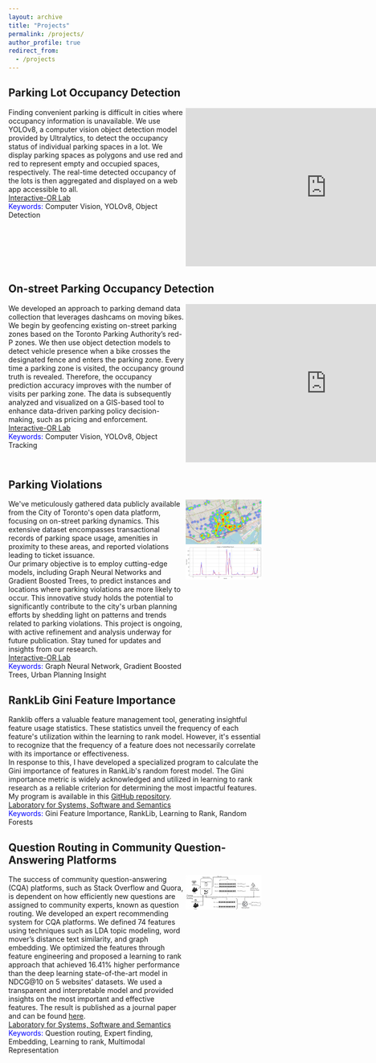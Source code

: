 ```yaml
---
layout: archive
title: "Projects"
permalink: /projects/
author_profile: true
redirect_from:
  - /projects
---
```


## Parking Lot Occupancy Detection
<!-- Left side: project description -->
<div style="width: 70%; float: left;">
  Finding convenient parking is difficult in cities where occupancy information is unavailable. We use YOLOv8, a computer vision object detection model provided by Ultralytics, to detect the occupancy status of individual parking spaces in a lot. We display parking spaces as polygons and use red and red to represent empty and occupied spaces, respectively. The real-time detected occupancy of the lots is then aggregated and displayed on a web app accessible to all.
<br/><a href="https://interactive-or.com/">Interactive-OR Lab</a>
  <br/><span style="color:blue;">Keywords:</span> Computer Vision, YOLOv8, Object Detection
</div>

<!-- Right side: project video -->
<div style="width: 30%; float: right;">
  <iframe width="560" height="315" src="https://www.youtube.com/embed/pNGaG6YWnn8?si=AUhCZG9MpnFXa2wx" title="Parking Lot Occupancy Detection" frameborder="0" allow="accelerometer; autoplay; clipboard-write; encrypted-media; gyroscope; picture-in-picture; web-share" allowfullscreen></iframe>
</div>

<div style="clear: both;"></div>




## On-street Parking Occupancy Detection
<!-- Left side: project description -->
<div style="width: 70%; float: left;">
  We developed an approach to parking demand data collection that leverages dashcams on moving bikes. We begin by geofencing existing on-street parking zones based on the Toronto Parking Authority’s red-P zones. We then use object detection models to detect vehicle presence when a bike crosses the designated fence and enters the parking zone. Every time a parking zone is visited, the occupancy ground truth is revealed. Therefore, the occupancy prediction accuracy improves with the number of visits per parking zone. The data is subsequently analyzed and visualized on a GIS-based tool to enhance data-driven parking policy decision-making, such as pricing and enforcement.
<br/><a href="https://interactive-or.com/">Interactive-OR Lab</a>
  <br/><span style="color:blue;">Keywords:</span> Computer Vision, YOLOv8, Object Tracking
</div>

<!-- Right side: project video -->
<div style="width: 30%; float: right;">
  <iframe width="560" height="315" src="https://www.youtube.com/embed/eLD5K3X6t_k?si=-NzfXQf608uDmfTd" title="On-street Parking Occupancy Detection" frameborder="0" allow="accelerometer; autoplay; clipboard-write; encrypted-media; gyroscope; picture-in-picture; web-share" allowfullscreen></iframe>
</div>

<div style="clear: both;"></div>


## Parking Violations
<!-- Left side: project description -->
<div style="width: 70%; float: left;">
We've meticulously gathered data publicly available from the City of Toronto's open data platform, focusing on on-street parking dynamics. This extensive dataset encompasses transactional records of parking space usage, amenities in proximity to these areas, and reported violations leading to ticket issuance.
<br/>Our primary objective is to employ cutting-edge models, including Graph Neural Networks and Gradient Boosted Trees, to predict instances and locations where parking violations are more likely to occur. This innovative study holds the potential to significantly contribute to the city's urban planning efforts by shedding light on patterns and trends related to parking violations. This project is ongoing, with active refinement and analysis underway for future publication. Stay tuned for updates and insights from our research.
<br/><a href="https://interactive-or.com/">Interactive-OR Lab</a>
<br/><span style="color:blue;">Keywords:</span> Graph Neural Network, Gradient Boosted Trees, Urban Planning Insight
</div>

<!-- Right side: heatmap and sample prediction images -->
<div style="width: 30%; float: right;">
  <img src="/images/heat_map.png" alt="Parking Violations Heatmap Image" style="max-width: 100%; width: 300px;">
  <img src="/images/sample_prediction.png" alt="Parking Violations Sample Prediction Image" style="max-width: 100%; width: 300px;">
</div>

<div style="clear: both;"></div>


## RankLib Gini Feature Importance
Ranklib offers a valuable feature management tool, generating insightful feature usage statistics. These statistics unveil the frequency of each feature's utilization within the learning to rank model. However, it's essential to recognize that the frequency of a feature does not necessarily correlate with its importance or effectiveness.
<br/>In response to this, I have developed a specialized program to calculate the Gini importance of features in RankLib's random forest model. The Gini importance metric is widely acknowledged and utilized in learning to rank research as a reliable criterion for determining the most impactful features.
<br/>My program is available in this <a href="https://github.com/sorooshsorkhani/RankLib-Gini">GitHub repository</a>.
<br/><a href="https://ls3.rnet.torontomu.ca/">Laboratory for Systems, Software and Semantics</a>
<br/><span style="color:blue;">Keywords:</span> Gini Feature Importance, RankLib, Learning to Rank, Random Forests

## Question Routing in Community Question-Answering Platforms
<!-- Left side: project description -->
<div style="width: 70%; float: left;">
  The success of community question-answering (CQA) platforms, such as Stack Overflow and Quora, is dependent on how efficiently new questions are assigned to community experts, known as question routing. We developed an expert recommending system for CQA platforms. We defined 74 features using techniques such as LDA topic modeling, word mover’s distance text similarity, and graph embedding. We optimized the features through feature engineering and proposed a learning to rank approach that achieved 16.41% higher performance than the deep learning state-of-the-art model in NDCG@10 on 5 websites’ datasets. We used a transparent and interpretable model and provided insights on the most important and effective features. The result is published as a journal paper and can be found <a href="https://www.sciencedirect.com/science/article/pii/S0020025522006661">here</a>.
  <br/><a href="https://ls3.rnet.torontomu.ca/">Laboratory for Systems, Software and Semantics</a>
  <br/><span style="color:blue;">Keywords:</span> Question routing, Expert finding, Embedding, Learning to rank, Multimodal Representation
</div>

<!-- Right side: project image -->
<div style="width: 30%; float: right;">
  <img src="/images/question_routing_overview.png" alt="Question Routing Image" style="max-width: 100%; width: 300px;">
</div>

<div style="clear: both;"></div>



